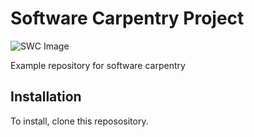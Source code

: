 # Software Carpentry Project

![SWC Image](https://potterzot.com/2019-09-25-unm/assets/img/swc-icon-blue.svg)


Example repository for software carpentry

## Installation

To install, clone this reposository.
